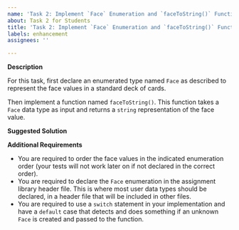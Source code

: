 ```yaml
---
name: 'Task 2: Implement `Face` Enumeration and `faceToString()` Function'
about: Task 2 for Students
title: 'Task 2: Implement `Face` Enumeration and `faceToString()` Function'
labels: enhancement
assignees: ''

---
```


**Description**

For this task, first declare an enumerated type named `Face` as described to represent
the face values in a standard deck of cards. 

Then implement a function named `faceToString()`.  This function takes
a `Face` data type as input and returns a `string` representation
of the face value.

**Suggested Solution**


**Additional Requirements**

- You are required to order the face values in the indicated enumeration
  order (your tests will not work later on if not declared in the
  correct order).
- You are required to declare the `Face` enumeration in the
  assignment library header file.  This is where most user data
  types should be declared, in a header file that will be included
  in other files.
- You are required to use a `switch` statement in your implementation
  and have a `default` case that detects and does something if an
  unknown `Face` is created and passed to the function.

